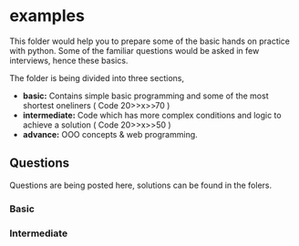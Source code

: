 # examples

This folder would help you to prepare some of the basic hands on practice with python. 
Some of the familiar questions would be asked in few interviews, hence these basics.

The folder is being divided into three sections, 
- **basic:** Contains simple basic programming and some of the most shortest oneliners ( Code 20>>x>>70 )
- **intermediate:** Code which has more complex conditions and logic to achieve a solution ( Code 20>>x>>50 )
- **advance:** OOO concepts & web programming.

## Questions 
Questions are being posted here, solutions can be found in the folers. 

### Basic

### Intermediate